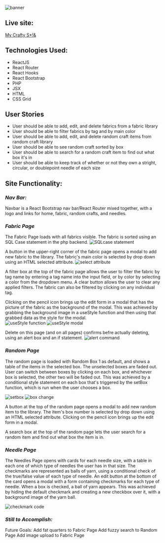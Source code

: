 ![banner](https://i.imgur.com/nTATrbB.png)

## **Live site:**
 [My Crafty S*!&](https://mycraftybleep.herokuapp.com/)

## **Technologies Used:**
* ReactJS
* React Router
* React Hooks
* React Bootstrap
* PHP
* JSX
* HTML
* CSS Grid

## **User Stories**
* User should be able to add, edit, and delete fabrics from a fabric library
* User should be able to filter fabrics by tag and by main color
* User should be able to add, edit, and delete random craft items from random craft library
* User should be able to see random craft sorted by box
* User should be able to search for a random craft item to find out what box it's in
* User should be able to keep track of whether or not they own a stright, circular, or doublepoint needle of each size

## **Site Functionality:**

### *Nav Bar:*
Navbar is a React Bootstrap nav bar/React Router mixed together, with a logo and links for home, fabric, random crafts, and needles.

### *Fabric Page*
The Fabric Page loads with all fabrics visible.  The fabric is sorted using an SQL Case statement in the php backend.
![SQLcase statement](https://i.imgur.com/i9jJ3uN.png)  

A button in the upper-right corner of the fabric page opens a modal to add new fabric to the library.  The fabric's main color is selected by drop down using an HTML selected attribute.
![select attribute](https://i.imgur.com/Od7wPWI.png)

A filter box at the top of the fabric page allows the user to filter the fabric by tag name by entering a tag name into the input field, or by color by selecting a color from the dropdown menu. A clear button allows the user to clear any applied filters.  The fabric can also be filtered by clicking on any individual tag.

Clicking on the pencil icon brings up the edit form in a modal that has the picture of the fabric as the background of the modal.  This was achieved by grabbing the background image in a useStyle function and then using that grabbed data as the style for the modal.  
![useStyle function](https://i.imgur.com/5bRLa8x.png)
![useStyle modal](https://i.imgur.com/KeaKwdT.png)

Delete on this page (and on all pages) confirms befre actually deleting, using an alert box and an if statement.
![alert command](https://i.imgur.com/kt2PNz0.png)

### *Random Page*
The random page is loaded with Random Box 1 as default, and shows a table of the items in the selected box.  The unselected boxes are faded out.  User can switch between boxes by clicking on each box, and whichever box is selected, the other two will be faded out.  This was achieved by a conditional style statement on each box that's triggered by the setBox function, which is run when the user chooses a box.

![setbox](https://i.imgur.com/U0oQFkn.png)
![box change](https://i.imgur.com/M5s01g6.png)

A button at the top of the random page opens a modal to add new random item to the library.  The item's box number is selected by drop down using an HTML selected attribute. Clicking on the pencil icon brings up the edit form in a modal.

A search box at the top of the random page lets the user search for a random item and find out what box the item is in.

### *Needle Page*
The Needles Page opens with cards for each needle size, with a table in each one of which type of needles the user has in that size.  The checkmarks are represented as balls of yarn, using a conditional check of the true/false value of each type of needle.  An edit button at the bottom of the card opens a modal with a form containing checkmarks for each type of needle.  When a box is checked, a ball of yarn appears.  This was achieved by hiding the default checkmark and creating a new checkbox over it, with a background image of the yarn ball.

![checkmark code](https://i.imgur.com/bNq5baa.png)

### *Still to Accomplish:*
Future Goals:
Add fat quarters to Fabric Page
Add fuzzy search to Random Page
Add image upload to Fabric Page

